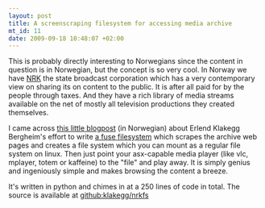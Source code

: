 ```yaml
--- 
layout: post
title: A screenscraping filesystem for accessing media archive
mt_id: 11
date: 2009-09-18 10:48:07 +02:00
---
```

This is probably directly interesting to Norwegians since the content in question is in Norwegian, but the concept is so very cool. In Norway we have [NRK](http://www.nrk.no/) the state broadcast corporation which has a very contemporary view on sharing its on content to the public. It is after all paid for by the people through taxes. And they have a rich library of media streams available on the net of mostly all television productions they created themselves. 

I came across [this little blogpost](http://blog.averlend.com/2009/05/23/nrk-som-filsystem/) (in Norwegian) about Erlend Klakegg Bergheim's effort to write [a fuse filesystem](http://fuse.sourceforge.net/) which scrapes the archive web pages and creates a file system which you can mount as a regular file system on linux. Then just point your asx-capable media player (like vlc, mplayer, totem or kaffeine) to the "file" and play away. It is simply genius and ingeniously simple and makes browsing the content a breeze. 

It's written in python and chimes in at a 250 lines of code in total. The source is available at [github:klakegg/nrkfs](http://github.com/klakegg/nrkfs) 
